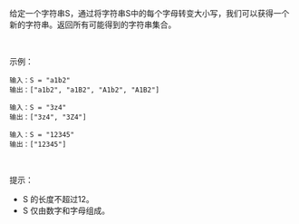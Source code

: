 给定一个字符串S，通过将字符串S中的每个字母转变大小写，我们可以获得一个新的字符串。返回所有可能得到的字符串集合。

 

示例：

    输入：S = "a1b2"
    输出：["a1b2", "a1B2", "A1b2", "A1B2"]

    输入：S = "3z4"
    输出：["3z4", "3Z4"]

    输入：S = "12345"
    输出：["12345"]
 

提示：

- S 的长度不超过12。
- S 仅由数字和字母组成。


